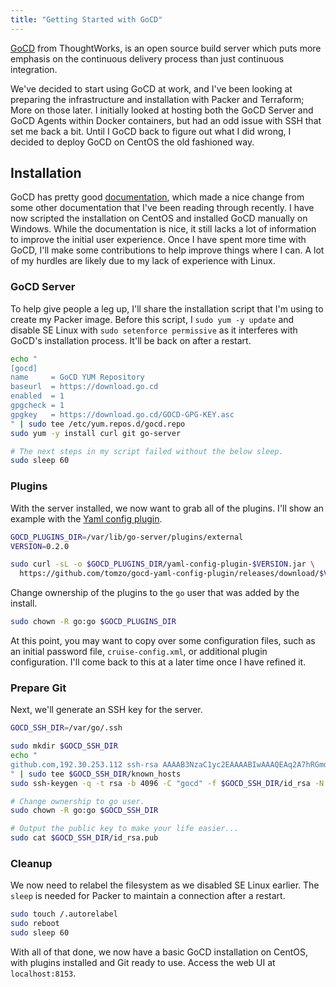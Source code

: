 ```yaml
---
title: "Getting Started with GoCD"
---
```


[GoCD][1] from ThoughtWorks, is an open source build server which puts more
emphasis on the continuous delivery process than just continuous integration.

We've decided to start using GoCD at work, and I've been looking at preparing
the infrastructure and installation with Packer and Terraform; More on those later.
I initially looked at hosting both the GoCD Server and GoCD Agents within Docker
containers, but had an odd issue with SSH that set me back a bit.
Until I GoCD back to figure out what I did wrong, I decided to deploy GoCD on CentOS
the old fashioned way.

## Installation

GoCD has pretty good [documentation][2], which made a nice change from some other
documentation that I've been reading through recently. I have now scripted the
installation on CentOS and installed GoCD manually on Windows.
While the documentation is nice, it still lacks a lot of information to improve
the initial user experience. Once I have spent more time with GoCD,
I'll make some contributions to help improve things where I can.
A lot of my hurdles are likely due to my lack of experience with Linux.

### GoCD Server

To help give people a leg up, I'll share the installation script that I'm using
to create my Packer image. Before this script, I `sudo yum -y update` and
disable SE Linux with `sudo setenforce permissive` as it interferes with GoCD's
installation process. It'll be back on after a restart.

```sh
echo "
[gocd]
name     = GoCD YUM Repository
baseurl  = https://download.go.cd
enabled  = 1
gpgcheck = 1
gpgkey   = https://download.go.cd/GOCD-GPG-KEY.asc
" | sudo tee /etc/yum.repos.d/gocd.repo
sudo yum -y install curl git go-server

# The next steps in my script failed without the below sleep.
sudo sleep 60
```

### Plugins

With the server installed, we now want to grab all of the plugins.
I'll show an example with the [Yaml config plugin][3].

```sh
GOCD_PLUGINS_DIR=/var/lib/go-server/plugins/external
VERSION=0.2.0

sudo curl -sL -o $GOCD_PLUGINS_DIR/yaml-config-plugin-$VERSION.jar \
  https://github.com/tomzo/gocd-yaml-config-plugin/releases/download/$VERSION/yaml-config-plugin-$VERSION.jar
```

Change ownership of the plugins to the `go` user that was added by the install.

```sh
sudo chown -R go:go $GOCD_PLUGINS_DIR
```

At this point, you may want to copy over some configuration files,
such as an initial password file, `cruise-config.xml`, or additional plugin
configuration. I'll come back to this at a later time once I have refined it.

### Prepare Git

Next, we'll generate an SSH key for the server.

```sh
GOCD_SSH_DIR=/var/go/.ssh

sudo mkdir $GOCD_SSH_DIR
echo "
github.com,192.30.253.112 ssh-rsa AAAAB3NzaC1yc2EAAAABIwAAAQEAq2A7hRGmdnm9tUDbO9IDSwBK6TbQa+PXYPCPy6rbTrTtw7PHkccKrpp0yVhp5HdEIcKr6pLlVDBfOLX9QUsyCOV0wzfjIJNlGEYsdlLJizHhbn2mUjvSAHQqZETYP81eFzLQNnPHt4EVVUh7VfDESU84KezmD5QlWpXLmvU31/yMf+Se8xhHTvKSCZIFImWwoG6mbUoWf9nzpIoaSjB+weqqUUmpaaasXVal72J+UX2B+2RPW3RcT0eOzQgqlJL3RKrTJvdsjE3JEAvGq3lGHSZXy28G3skua2SmVi/w4yCE6gbODqnTWlg7+wC604ydGXA8VJiS5ap43JXiUFFAaQ==
" | sudo tee $GOCD_SSH_DIR/known_hosts
sudo ssh-keygen -q -t rsa -b 4096 -C "gocd" -f $GOCD_SSH_DIR/id_rsa -N ''

# Change ownership to go user.
sudo chown -R go:go $GOCD_SSH_DIR

# Output the public key to make your life easier...
sudo cat $GOCD_SSH_DIR/id_rsa.pub
```

### Cleanup

We now need to relabel the filesystem as we disabled SE Linux earlier.
The `sleep` is needed for Packer to maintain a connection after a restart.

```sh
sudo touch /.autorelabel
sudo reboot
sudo sleep 60
```

With all of that done, we now have a basic GoCD installation on CentOS,
with plugins installed and Git ready to use.
Access the web UI at `localhost:8153`.

<!-- References -->
[1]:  https://www.go.cd/ "GoCD"
[2]:  https://docs.go.cd/current/ "GoCD Documentation"
[3]:  https://github.com/tomzo/gocd-yaml-config-plugin "Yaml Config Plugin"
